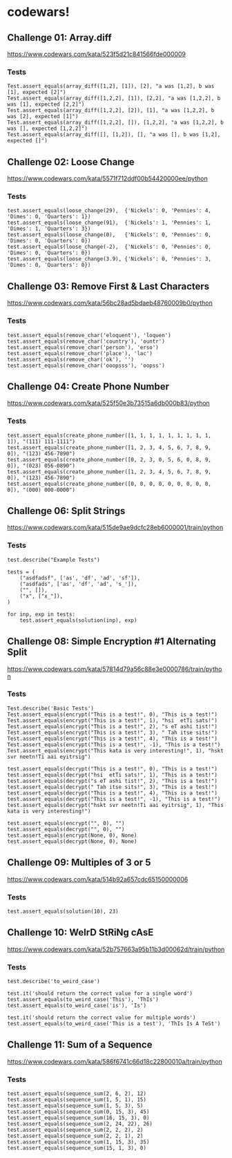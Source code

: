 # codewars!

## Challenge 01: Array.diff
https://www.codewars.com/kata/523f5d21c841566fde000009

### Tests
```
Test.assert_equals(array_diff([1,2], [1]), [2], "a was [1,2], b was [1], expected [2]")
Test.assert_equals(array_diff([1,2,2], [1]), [2,2], "a was [1,2,2], b was [1], expected [2,2]")
Test.assert_equals(array_diff([1,2,2], [2]), [1], "a was [1,2,2], b was [2], expected [1]")
Test.assert_equals(array_diff([1,2,2], []), [1,2,2], "a was [1,2,2], b was [], expected [1,2,2]")
Test.assert_equals(array_diff([], [1,2]), [], "a was [], b was [1,2], expected []")
```

## Challenge 02: Loose Change
https://www.codewars.com/kata/5571f712ddf00b54420000ee/python

### Tests
```
test.assert_equals(loose_change(29),  {'Nickels': 0, 'Pennies': 4, 'Dimes': 0, 'Quarters': 1})
test.assert_equals(loose_change(91),  {'Nickels': 1, 'Pennies': 1, 'Dimes': 1, 'Quarters': 3})
test.assert_equals(loose_change(0),   {'Nickels': 0, 'Pennies': 0, 'Dimes': 0, 'Quarters': 0})
test.assert_equals(loose_change(-2),  {'Nickels': 0, 'Pennies': 0, 'Dimes': 0, 'Quarters': 0})
test.assert_equals(loose_change(3.9), {'Nickels': 0, 'Pennies': 3, 'Dimes': 0, 'Quarters': 0})
```

## Challenge 03: Remove First & Last Characters
https://www.codewars.com/kata/56bc28ad5bdaeb48760009b0/python 

### Tests
```
test.assert_equals(remove_char('eloquent'), 'loquen')
test.assert_equals(remove_char('country'), 'ountr')
test.assert_equals(remove_char('person'), 'erso')
test.assert_equals(remove_char('place'), 'lac')
test.assert_equals(remove_char('ok'), '')
test.assert_equals(remove_char('ooopsss'), 'oopss')
```

## Challenge 04: Create Phone Number
https://www.codewars.com/kata/525f50e3b73515a6db000b83/python

### Tests
```
test.assert_equals(create_phone_number([1, 1, 1, 1, 1, 1, 1, 1, 1, 1]), "(111) 111-1111")
test.assert_equals(create_phone_number([1, 2, 3, 4, 5, 6, 7, 8, 9, 0]), "(123) 456-7890")
test.assert_equals(create_phone_number([0, 2, 3, 0, 5, 6, 0, 8, 9, 0]), "(023) 056-0890")
test.assert_equals(create_phone_number([1, 2, 3, 4, 5, 6, 7, 8, 9, 0]), "(123) 456-7890")
test.assert_equals(create_phone_number([0, 0, 0, 0, 0, 0, 0, 0, 0, 0]), "(000) 000-0000")
```

## Challenge 06: Split Strings
https://www.codewars.com/kata/515de9ae9dcfc28eb6000001/train/python

### Tests
```
test.describe("Example Tests")

tests = (
    ("asdfadsf", ['as', 'df', 'ad', 'sf']),
    ("asdfads", ['as', 'df', 'ad', 's_']),
    ("", []),
    ("x", ["x_"]),
)

for inp, exp in tests:
    test.assert_equals(solution(inp), exp)
```


## Challenge 08: Simple Encryption #1 Alternating Split
https://www.codewars.com/kata/57814d79a56c88e3e0000786/train/python

### Tests
```
Test.describe('Basic Tests')
Test.assert_equals(encrypt("This is a test!", 0), "This is a test!")
Test.assert_equals(encrypt("This is a test!", 1), "hsi  etTi sats!")
Test.assert_equals(encrypt("This is a test!", 2), "s eT ashi tist!")
Test.assert_equals(encrypt("This is a test!", 3), " Tah itse sits!")
Test.assert_equals(encrypt("This is a test!", 4), "This is a test!")
Test.assert_equals(encrypt("This is a test!", -1), "This is a test!")
Test.assert_equals(encrypt("This kata is very interesting!", 1), "hskt svr neetn!Ti aai eyitrsig")

test.assert_equals(decrypt("This is a test!", 0), "This is a test!")
test.assert_equals(decrypt("hsi  etTi sats!", 1), "This is a test!")
test.assert_equals(decrypt("s eT ashi tist!", 2), "This is a test!")
test.assert_equals(decrypt(" Tah itse sits!", 3), "This is a test!")
test.assert_equals(decrypt("This is a test!", 4), "This is a test!")
test.assert_equals(decrypt("This is a test!", -1), "This is a test!")
test.assert_equals(decrypt("hskt svr neetn!Ti aai eyitrsig", 1), "This kata is very interesting!")

test.assert_equals(encrypt("", 0), "")
test.assert_equals(decrypt("", 0), "")
test.assert_equals(encrypt(None, 0), None)
test.assert_equals(decrypt(None, 0), None)
```

## Challenge 09: Multiples of 3 or 5
https://www.codewars.com/kata/514b92a657cdc65150000006

### Tests
```
test.assert_equals(solution(10), 23)
```

## Challenge 10: WeIrD StRiNg cAsE
https://www.codewars.com/kata/52b757663a95b11b3d00062d/train/python

### Tests
```
test.describe('to_weird_case')

test.it('should return the correct value for a single word')
test.assert_equals(to_weird_case('This'), 'ThIs')
test.assert_equals(to_weird_case('is'), 'Is')

test.it('should return the correct value for multiple words')
test.assert_equals(to_weird_case('This is a test'), 'ThIs Is A TeSt')
```

## Challenge 11: Sum of a Sequence
https://www.codewars.com/kata/586f6741c66d18c22800010a/train/python

### Tests
```
test.assert_equals(sequence_sum(2, 6, 2), 12)
test.assert_equals(sequence_sum(1, 5, 1), 15)
test.assert_equals(sequence_sum(1, 5, 3), 5)
test.assert_equals(sequence_sum(0, 15, 3), 45)
test.assert_equals(sequence_sum(16, 15, 3), 0)
test.assert_equals(sequence_sum(2, 24, 22), 26)
test.assert_equals(sequence_sum(2, 2, 2), 2)
test.assert_equals(sequence_sum(2, 2, 1), 2)
test.assert_equals(sequence_sum(1, 15, 3), 35)
test.assert_equals(sequence_sum(15, 1, 3), 0)

```
